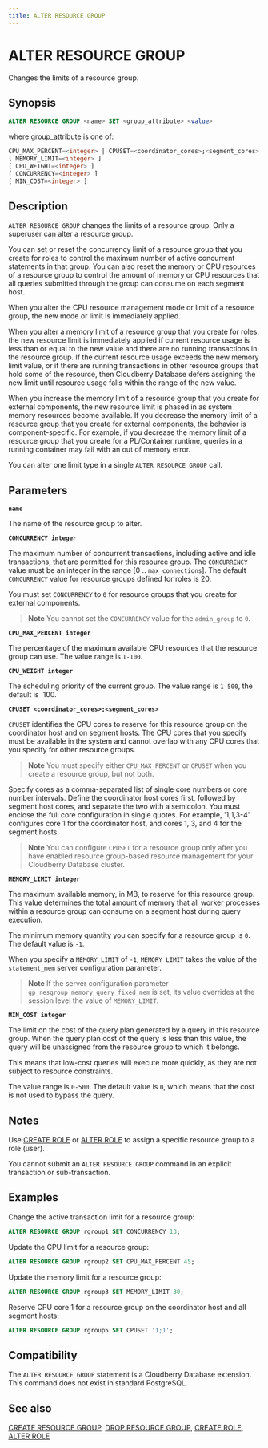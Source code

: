 ```yaml
---
title: ALTER RESOURCE GROUP
---
```


# ALTER RESOURCE GROUP

Changes the limits of a resource group.

## Synopsis

```sql
ALTER RESOURCE GROUP <name> SET <group_attribute> <value>
```

where group_attribute is one of:

```sql
CPU_MAX_PERCENT=<integer> | CPUSET=<coordinator_cores>;<segment_cores>
[ MEMORY_LIMIT=<integer> ]
[ CPU_WEIGHT=<integer> ]
[ CONCURRENCY=<integer> ]
[ MIN_COST=<integer> ]
```

## Description

`ALTER RESOURCE GROUP` changes the limits of a resource group. Only a superuser can alter a resource group.

You can set or reset the concurrency limit of a resource group that you create for roles to control the maximum number of active concurrent statements in that group. You can also reset the memory or CPU resources of a resource group to control the amount of memory or CPU resources that all queries submitted through the group can consume on each segment host.

When you alter the CPU resource management mode or limit of a resource group, the new mode or limit is immediately applied.

When you alter a memory limit of a resource group that you create for roles, the new resource limit is immediately applied if current resource usage is less than or equal to the new value and there are no running transactions in the resource group. If the current resource usage exceeds the new memory limit value, or if there are running transactions in other resource groups that hold some of the resource, then Cloudberry Database defers assigning the new limit until resource usage falls within the range of the new value.

When you increase the memory limit of a resource group that you create for external components, the new resource limit is phased in as system memory resources become available. If you decrease the memory limit of a resource group that you create for external components, the behavior is component-specific. For example, if you decrease the memory limit of a resource group that you create for a PL/Container runtime, queries in a running container may fail with an out of memory error.

You can alter one limit type in a single `ALTER RESOURCE GROUP` call.

## Parameters

**`name`**

The name of the resource group to alter.

**`CONCURRENCY integer`**

The maximum number of concurrent transactions, including active and idle transactions, that are permitted for this resource group. The `CONCURRENCY` value must be an integer in the range [0 .. `max_connections`]. The default `CONCURRENCY` value for resource groups defined for roles is 20.

You must set `CONCURRENCY` to `0` for resource groups that you create for external components.

> **Note** You cannot set the `CONCURRENCY` value for the `admin_group` to `0`.

**`CPU_MAX_PERCENT integer`**

The percentage of the maximum available CPU resources that the resource group can use. The value range is `1-100`. 

**`CPU_WEIGHT integer`**

The scheduling priority of the current group. The value range is `1-500`, the default is `100. 

**`CPUSET <coordinator_cores>;<segment_cores>`**

`CPUSET` identifies the CPU cores to reserve for this resource group on the coordinator host and on segment hosts. The CPU cores that you specify must be available in the system and cannot overlap with any CPU cores that you specify for other resource groups.

> **Note** You must specify either `CPU_MAX_PERCENT` or `CPUSET` when you create a resource group, but not both.

Specify cores as a comma-separated list of single core numbers or core number intervals. Define the coordinator host cores first, followed by segment host cores, and separate the two with a semicolon. You must enclose the full core configuration in single quotes. For example, '1;1,3-4' configures core 1 for the coordinator host, and cores 1, 3, and 4 for the segment hosts.

> **Note** You can configure `CPUSET` for a resource group only after you have enabled resource group-based resource management for your Cloudberry Database cluster.

**`MEMORY_LIMIT integer`**

The maximum available memory, in MB, to reserve for this resource group. This value determines the total amount of memory that all worker processes within a resource group can consume on a segment host during query execution. 

The minimum memory quantity you can specify for a resource group is `0`. The default value is `-1`. 

When you specify a `MEMORY_LIMIT` of `-1`, `MEMORY LIMIT` takes the value of the `statement_mem` server configuration parameter. 

> **Note** If the server configuration parameter `gp_resgroup_memory_query_fixed_mem` is set, its value overrides at the session level the value of `MEMORY_LIMIT`.

**`MIN_COST integer`**

The limit on the cost of the query plan generated by a query in this resource group. When the query plan cost of the query is less than this value, the query will be unassigned from the resource group to which it belongs. 

This means that low-cost queries will execute more quickly, as they are not subject to resource constraints. 

The value range is `0-500`. The default value is `0`, which means that the cost is not used to bypass the query. 

## Notes

Use [CREATE ROLE](/docs/sql-stmts/sql-stmt-create-role.md) or [ALTER ROLE](/docs/sql-stmts/sql-stmt-alter-role.md) to assign a specific resource group to a role (user).

You cannot submit an `ALTER RESOURCE GROUP` command in an explicit transaction or sub-transaction.

## Examples

Change the active transaction limit for a resource group:

```sql
ALTER RESOURCE GROUP rgroup1 SET CONCURRENCY 13;
```

Update the CPU limit for a resource group:

```sql
ALTER RESOURCE GROUP rgroup2 SET CPU_MAX_PERCENT 45;
```

Update the memory limit for a resource group:

```sql
ALTER RESOURCE GROUP rgroup3 SET MEMORY_LIMIT 30;
```

Reserve CPU core 1 for a resource group on the coordinator host and all segment hosts:

```sql
ALTER RESOURCE GROUP rgroup5 SET CPUSET '1;1';
```

## Compatibility

The `ALTER RESOURCE GROUP` statement is a Cloudberry Database extension. This command does not exist in standard PostgreSQL.

## See also

[CREATE RESOURCE GROUP](/docs/sql-stmts/sql-stmt-create-resource-group.md), [DROP RESOURCE GROUP](/docs/sql-stmts/sql-stmt-drop-resource-group.md), [CREATE ROLE](/docs/sql-stmts/sql-stmt-create-role.md), [ALTER ROLE](/docs/sql-stmts/sql-stmt-alter-role.md)
